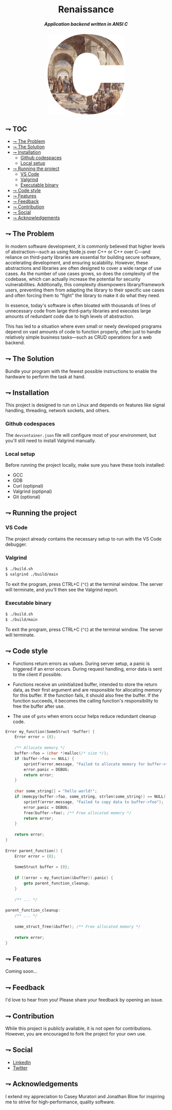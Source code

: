 <div align="center">
    <h1>Renaissance</h1>
    <h5> Application backend written in ANSI C </h3>
    <img alt="renaissance c logo" height="250" src="./c-renaissance.png" />
</div>

<div>
    <h2>⇁ TOC</h2>
</div>

-   [⇁ The Problem](#-the-problem)
-   [⇁ The Solution](#-the-solution)
-   [⇁ Installation](#-installation)
    -   [Github codespaces](#github-codespaces)
    -   [Local setup](#local-setup)
-   [⇁ Running the project](#-running-the-project)
    -   [VS Code](#vs-code)
    -   [Valgrind](#valgrind)
    -   [Executable binary](#executable-binary)
-   [⇁ Code style](#-code-style)
-   [⇁ Features](#-features)
-   [⇁ Feedback](#-feedback)
-   [⇁ Contribution](#-contribution)
-   [⇁ Social](#-social)
-   [⇁ Acknowledgements](#-acknowledgements)

## ⇁ The Problem

In modern software development, it is commonly believed that higher levels of abstraction—such as using Node.js over C++ or C++ over C—and reliance on third-party libraries are essential for building secure software, accelerating development, and ensuring scalability. However, these abstractions and libraries are often designed to cover a wide range of use cases. As the number of use cases grows, so does the complexity of the codebase, which can actually increase the potential for security vulnerabilities. Additionally, this complexity disempowers library/framework users, preventing them from adapting the library to their specific use cases and often forcing them to "fight" the library to make it do what they need.

In essence, today's software is often bloated with thousands of lines of unnecessary code from large third-party libraries and executes large amounts of redundant code due to high levels of abstraction.

This has led to a situation where even small or newly developed programs depend on vast amounts of code to function properly, often just to handle relatively simple business tasks—such as CRUD operations for a web backend.

## ⇁ The Solution

Bundle your program with the fewest possible instructions to enable the hardware to perform the task at hand.

## ⇁ Installation

This project is designed to run on Linux and depends on features like signal handling, threading, network sockets, and others.

### Github codespaces

The `devcontainer.json` file will configure most of your environment, but you'll still need to install Valgrind manually.

### Local setup

Before running the project locally, make sure you have these tools installed:

-   GCC
-   GDB
-   Curl (optipnal)
-   Valgrind (optipnal)
-   Git (optional)

## ⇁ Running the project

### VS Code

The project already contains the necessary setup to run with the VS Code debugger.

### Valgrind

```sh
$ ./build.sh
$ valgrind ./build/main
```

To exit the program, press CTRL+C (`^C`) at the terminal window. The server will terminate, and you'll then see the Valgrind report.

### Executable binary

```sh
$ ./build.sh
$ ./build/main
```

To exit the program, press CTRL+C (`^C`) at the terminal window. The server will terminate.

## ⇁ Code style

-   Functions return errors as values. During server setup, a panic is triggered if an error occurs. During request handling, error data is sent to the client if possible.

-   Functions receive an uninitialized buffer, intended to store the return data, as their first argument and are responsible for allocating memory for this buffer. If the function fails, it should also free the buffer. If the function succeeds, it becomes the calling function's responsibility to free the buffer after use.

-   The use of `goto` when errors occur helps reduce redundant cleanup code.

```c
Error my_function(SomeStruct *buffer) {
    Error error = {0};

    /** Allocate memory */
    buffer->foo = (char *)malloc(/* size */);
    if (buffer->foo == NULL) {
        sprintf(error.message, "Failed to allocate memory for buffer->foo");
        error.panic = DEBUG;
        return error;
    }

    char some_string[] = "hello world!";
    if (memcpy(buffer->foo, some_string, strlen(some_string)) == NULL) {
        sprintf(error.message, "Failed to copy data to buffer->foo");
        error.panic = DEBUG;
        free(buffer->foo); /** Free allocated memory */
        return error;
    }

    return error;
}

Error parent_function() {
    Error error = {0};

    SomeStruct buffer = {0};

    if ((error = my_function(&buffer)).panic) {
        goto parent_function_cleanup;
    }

    /** ... */

parent_function_cleanup:
    /** ... */

    some_struct_free(&buffer); /** Free allocated memory */

    return error;
}
```

## ⇁ Features

Coming soon...

## ⇁ Feedback

I'd love to hear from you! Please share your feedback by opening an issue.

## ⇁ Contribution

While this project is publicly available, it is not open for contributions. However, you are encouraged to fork the project for your own use.

## ⇁ Social

-   [LinkedIn](https://www.linkedin.com/in/roy-salazar-a93b0b192/)
-   [Twitter](https://x.com/roysalazardev)

## ⇁ Acknowledgements

I extend my appreciation to Casey Muratori and Jonathan Blow for inspiring me to strive for high-performance, quality software.
